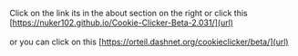 Click on the link its in the about section on the right or click this [https://nuker102.github.io/Cookie-Clicker-Beta-2.031/](url)<br><br>
or you can click on this [https://orteil.dashnet.org/cookieclicker/beta/](url)
